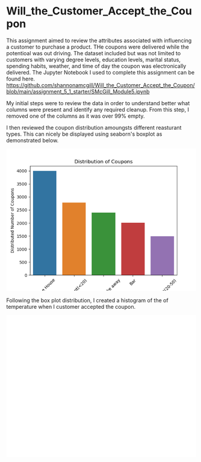 # Will_the_Customer_Accept_the_Coupon
This assignment aimed to review the attributes associated with influencing a customer to purchase a product. THe coupons were delivered while the potentioal was out driving. The dataset included but was not limited to customers with varying degree levels, education levels, marital status, spending habits, weather, and time of day the coupon was electronically delivered. The Jupyter Notebook I used to complete this assignment can be found here. 
https://github.com/shannonamcgill/Will_the_Customer_Accept_the_Coupon/blob/main/assignment_5_1_starter/SMcGill_Module5.ipynb


My initial steps were to review the data in order to understand better what columns were present and identify any required cleanup. From this step, I removed one of the columns as it was over 99% empty. 

I then reviewed the coupon distribution amoungsts different reasturant types. This can nicely be displayed using seaborn's boxplot as demonstrated below.

![alt text](https://github.com/shannonamcgill/Will_the_Customer_Accept_the_Coupon/blob/main/assignment_5_1_starter/images/Distributed_Number_of_Coupons_Barchart.png?raw=true)

Following the box plot distribution, I created a histogram of the of temperature when I customer accepted the coupon. 

![alt text](https://github.com/shannonamcgill/Will_the_Customer_Accept_the_Coupon/blob/main/assignment_5_1_starter/images/Histogram_of_Temperature.png?raw=true)

